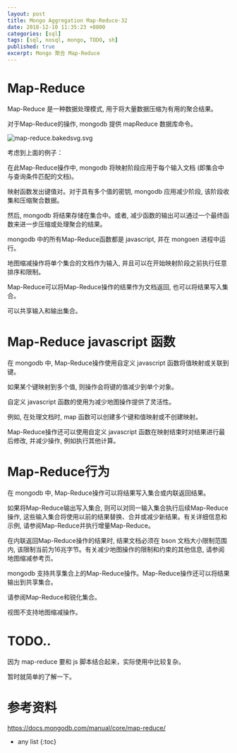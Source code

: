```yaml
---
layout: post
title: Mongo Aggregation Map-Reduce-32
date: 2018-12-10 11:35:23 +0800
categories: [sql]
tags: [sql, nosql, mongo, TODO, sh]
published: true
excerpt: Mongo 聚合 Map-Reduce
---
```


# Map-Reduce

Map-Reduce 是一种数据处理模式, 用于将大量数据压缩为有用的聚合结果。

对于Map-Reduce的操作, mongodb 提供 mapReduce 数据库命令。

![map-reduce.bakedsvg.svg](https://docs.mongodb.com/manual/_images/map-reduce.bakedsvg.svg)

考虑到上面的例子：

在此Map-Reduce操作中, mongodb 将映射阶段应用于每个输入文档 (即集合中与查询条件匹配的文档)。

映射函数发出键值对。对于具有多个值的密钥, mongodb 应用减少阶段, 该阶段收集和压缩聚合数据。

然后, mongodb 将结果存储在集合中。或者, 减少函数的输出可以通过一个最终函数来进一步压缩或处理聚合的结果。

mongodb 中的所有Map-Reduce函数都是 javascript, 并在 mongoen 进程中运行。

地图缩减操作将单个集合的文档作为输入, 并且可以在开始映射阶段之前执行任意排序和限制。

Map-Reduce可以将Map-Reduce操作的结果作为文档返回, 也可以将结果写入集合。

可以共享输入和输出集合。

# Map-Reduce javascript 函数

在 mongodb 中, Map-Reduce操作使用自定义 javascript 函数将值映射或关联到键。

如果某个键映射到多个值, 则操作会将键的值减少到单个对象。

自定义 javascript 函数的使用为减少地图操作提供了灵活性。

例如, 在处理文档时, map 函数可以创建多个键和值映射或不创建映射。

Map-Reduce操作还可以使用自定义 javascript 函数在映射结束时对结果进行最后修改, 并减少操作, 例如执行其他计算。

# Map-Reduce行为

在 mongodb 中, Map-Reduce操作可以将结果写入集合或内联返回结果。

如果将Map-Reduce输出写入集合, 则可以对同一输入集合执行后续Map-Reduce操作, 这些输入集合将使用以前的结果替换、合并或减少新结果。有关详细信息和示例, 请参阅Map-Reduce并执行增量Map-Reduce。

在内联返回Map-Reduce操作的结果时, 结果文档必须在 bson 文档大小限制范围内, 该限制当前为16兆字节。有关减少地图操作的限制和约束的其他信息, 请参阅地图缩减参考页。

mongodb 支持共享集合上的Map-Reduce操作。Map-Reduce操作还可以将结果输出到共享集合。

请参阅Map-Reduce和锐化集合。

视图不支持地图缩减操作。


# TODO..

因为 map-reduce 要和 js 脚本结合起来，实际使用中比较复杂。

暂时就简单的了解一下。

# 参考资料

https://docs.mongodb.com/manual/core/map-reduce/

* any list
{:toc}